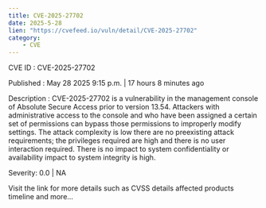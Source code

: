 ```yaml
---
title: CVE-2025-27702
date: 2025-5-28
lien: "https://cvefeed.io/vuln/detail/CVE-2025-27702"
category:
    - CVE
---
```


CVE ID : CVE-2025-27702

Published :  May 28
2025
9:15 p.m. | 17 hours
8 minutes ago

Description : CVE-2025-27702 is a vulnerability in the management console of Absolute 
Secure Access prior to version 13.54. Attackers with administrative 
access to the console and who have been assigned a certain set of 
permissions can bypass those permissions to improperly modify settings. 
The attack complexity is low
there are no preexisting attack 
requirements; the privileges required are high
and there is no user 
interaction required. There is no impact to system confidentiality or 
availability
impact to system integrity is high.

Severity: 0.0 | NA

Visit the link for more details
such as CVSS details
affected products
timeline
and more...

